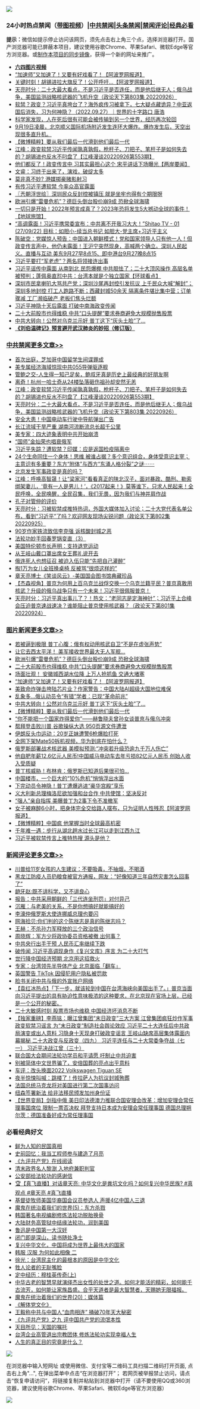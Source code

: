 ![](https://raw.githubusercontent.com/jsvpn/jsproxy/dev/64photo/fqnews-qr.jpg)

<div id="tt">
<h3>24小时热点禁闻（<a href="https://aaa.v2dns.tk/?QAjUl=BgRp5UNKRn&T5Vk=fPVH&Q59Ab=WxGE" target="_blank">带图视频</a>）|<a href="#%E4%B8%AD%E5%85%B1%E7%A6%81%E9%97%BB%E6%9B%B4%E5%A4%9A%E6%96%87%E7%AB%A0">中共禁闻</a>|<a href="#%E5%9B%BE%E7%89%87%E6%96%B0%E9%97%BB%E6%9B%B4%E5%A4%9A%E6%96%87%E7%AB%A0">头条禁闻</a>|<a href="#%E6%96%B0%E9%97%BB%E8%AF%84%E8%AE%BA%E6%9B%B4%E5%A4%9A%E6%96%87%E7%AB%A0">禁闻评论|<a href="#%E5%BF%85%E7%9C%8B%E7%BB%8F%E5%85%B8%E5%A5%BD%E6%96%87">经典必看</a></h3>
<div><b>提示：</b>微信如提示停止访问该网页，须先点击右上角三个点，选择浏览器打开。国产浏览器可能已屏蔽本项目，建议使用谷歌Chrome、苹果Safari、微软Edge等官方浏览器。或<a href="%E5%88%B6%E4%BD%9Cgit%E7%A6%81%E9%97%BB%E9%95%9C%E5%83%8F.md">制作本项目的同步镜像</a>，获得一个新的网址来推广。</div>
<ul>
<li><b><a href="http://d2.v2rss.gq/64.mp4" target="_blank">六四图片视频</a></b></li>
<li><a href="/topimagenews/20220927/1789961.md">“加速师”又加速了！又要有好戏看了！【阿波罗网报道】</a></li>
<li><a href="/cnnews/20220927/1789889.md">关键时刻！胡锡进拉大旗反了！公开呼吁…【阿波罗网报道】</a></li>
<li><a href="/cbnews/20220927/1789880.md">天亮时分：二十大最大看点，不是习近平是否连任，而是他后继无人；俄乌战争，美国监测战略核武器的飞机升空（政论天下第803集 20220926）</a></li>
<li><a href="/bannedvideo/20220927/1790026.md">软禁？政变？习近平真垮台了？海外疯传习被拿下，七大疑点藏诡异？中亚返国后消失，习为何神隐？（2022.09.27）｜世界的十字路口 唐浩</a></li>
<li><a href="/bannedvideo/20220927/1790000.md">科学家发现，人在死后很有可能会被传输到另一个世界，经历再次轮回</a></li>
<li><a href="/bannedvideo/20220927/1789930.md">9月19日凌晨，北京顺义国际机场附近发生连环大爆炸。爆炸发生后，天空出现很多直升机。</a></li>
<li><a href="/topimagenews/20220927/1789896.md">【微博精粹】要从我们最后一代滑到他们最后一代</a></li>
<li><a href="/cbnews/20220927/1789923.md">江峰：政变软禁习近平传闻孰真孰假，枪杆子、刀把子、笔杆子是如何失去的？胡锡进也反水不叼盘了【江峰漫谈20220926第553期】</a></li>
<li><a href="/bannedvideo/20220927/1790040.md">他们都反了！政变传言中 习其实最担心这个 宋平讲话下场曝光【两岸要闻】</a></li>
<li><a href="/bannedvideo/20220927/1790076.md">文睿：习终于出来了，演戏，破绽太多</a></li>
<li><a href="/comments/20220927/1789969.md">莫非真不妙? 港媒掷豪赌影射习</a></li>
<li><a href="/headline/20220927/1790127.md">有传习近平遭软禁 今率众高官露面</a></li>
<li><a href="/ssgc/20220927/1789913.md">〖兲朝浮世绘〗深圳民众反封控被镇压 就是坐牢也得有个期限呀</a></li>
<li><a href="/topimagenews/20220927/1790025.md">欧洲引爆“雷曼危机”？德巨头倒台股价崩9成 恐掀全球海啸</a></li>
<li><a href="/bannedvideo/20220927/1790009.md">一切只是开始！2022年预言成真了？2023年恐将发生5大撼动全球的事件！【地球旅馆】</a></li>
<li><a href="/bannedvideo/20220928/1790144.md">“高调露面！习近平携常委宣布：中共离不开我习大大！”Shitao TV - 01 (27/09/22) 目标：如胆小-续当总书记 如胆大-党主席+习近平主义</a></li>
<li><a href="/bannedvideo/20220927/1790029.md">陈破空：党媒惊人预告：中国进入朝鲜模式！党和国家领导人只有他一人！但政变传言声中，他仍未露面！王沪宁突然现身，高喊两个确立。深圳人民起义。直播与互动 美东9月27早8点15、即中港台9月27晚8点15</a></li>
<li><a href="/comments/20220927/1790042.md">习近平要打“军老虎”？两名将领接连出事</a></li>
<li><a href="/bannedvideo/20220928/1790138.md">习近平谣传中露面  从南到北  民怨爆棚  中共胆怯了；二十大顶风操作   高层名单被预判；蓬佩奥直怼中共：台湾本就是个独立国家【环球看点】</a></li>
<li><a href="/bannedvideo/20220927/1790022.md">深圳市民拿喇叭大骂共产党；深圳沙尾再封控引发抗议 上千民众大喊“解封”；深圳多地封控 打工人跑路不断；西藏封城50余天 隔离条件堪比集中营；订单骤减 工厂濒临破产 老板们焦头烂额</a></li>
<li><a href="/ssgc/20220928/1790157.md">习近平神隐十天后露面 打破中南海政变传闻</a></li>
<li><a href="/topimagenews/20220927/1790016.md">二十大前股市也得维稳 中共“口头提醒”要求券商避免大规模抛售股票</a></li>
<li><a href="/topimagenews/20220927/1789903.md">中共大转向！公然对乌克兰示好 普丁这下“灰头土脸”了…</a></li>
<li><b><a href="/comments/20200207/1272816.md" target="_blank">《刘伯温碑记》预言避开武汉肺炎的妙招（修订版）</a></b></li>
</ul>
</div>

<div class="catlist">
<h3><a href="/cbnews/" target="_blank">中共禁闻</a><span><a href="/cbnews/" target="_blank" rel="nofollow">更多文章>></a></span></h3>
<ul>
<li><a href="/cbnews/20220928/1790181.md" target="_blank">首次出庭，芝加哥中国留学生间谍罪成</a></li>
<li><a href="/cbnews/20220927/1789973.md" target="_blank">美专属经济海域惊现中共055导弹驱逐舰</a></li>
<li><a href="/cbnews/20220927/1789266.md" target="_blank">管鲍之交-人生得一知己足矣，鲍叔牙真是历史上最经典的好朋友啊</a></li>
<li><a href="/cbnews/20220927/1789950.md" target="_blank">离奇！杭州一哈士奇从24楼坠落砸伤祖孙却安然无恙</a></li>
<li><a href="/cbnews/20220927/1789923.md" target="_blank">江峰：政变软禁习近平传闻孰真孰假，枪杆子、刀把子、笔杆子是如何失去的？胡锡进也反水不叼盘了【江峰漫谈20220926第553期】</a></li>
<li><a href="/cbnews/20220927/1789880.md" target="_blank">天亮时分：二十大最大看点，不是习近平是否连任，而是他后继无人；俄乌战争，美国监测战略核武器的飞机升空（政论天下第803集 20220926）</a></li>
<li><a href="/cbnews/20220927/1789792.md" target="_blank">安全大患！中国电动车行驶中导航弹出广告</a></li>
<li><a href="/cbnews/20220927/1789791.md" target="_blank">长江流域干旱严重 湖南河流断流总长超千公里</a></li>
<li><a href="/cbnews/20220927/1789687.md" target="_blank">美专家：四大迹象表明中共开始崩溃</a></li>
<li><a href="/cbnews/20220927/1789666.md" target="_blank">“国师”金灿荣也唱衰俄军</a></li>
<li><a href="/cbnews/20220926/1789635.md" target="_blank">习近平失踪？遭软禁？印媒：应是返国检疫隔离中</a></li>
<li><a href="/comments/20220926/1789562.md" target="_blank">24个生命同住一个身体！思维 被谁占据？多个意识组合，身体受意识主宰；主意识有多重要？东方“附体”与西方“东涌人格分裂”之谜⋯⋯</a></li>
<li><a href="/cbnews/20220926/1789448.md" target="_blank">北京发生军事政变是真的吗？</a></li>
<li><a href="/cbnews/20220926/1789445.md" target="_blank">江峰：呼唤高智晟！让“梁家河”看看真正的陕北汉子，面对暴政、酷刑、勒索绑架妻儿，‘竟有一人是男儿！’，《2017起来！》莫等谁下，只求人民起来！全民呼唤，全民唤醒，全民召集，我们无畏，因为我们与神并肩作战</a></li>
<li><a href="/comments/20220926/1789265.md" target="_blank">孔子对管仲的评价</a></li>
<li><a href="/cbnews/20220926/1789380.md" target="_blank">天亮时分：习被软禁成推特热词，外国大媒体加入讨论；二十大党代表名单公布，看到“习近平”了吗？欢迎网友现场尖锐问题（政论天下第802集 20220925）</a></li>
<li><a href="/cbnews/20220926/1789272.md" target="_blank">90岁作家铁流致信李克强 诉核酸封城之恶</a></li>
<li><a href="/cbnews/20220926/1788433.md" target="_blank">法轮功妙手回春罗锅变直（3）</a></li>
<li><a href="/cbnews/20220926/1788962.md" target="_blank">美国特伦顿市长声明：支持退党运动</a></li>
<li><a href="/cbnews/20220925/1789213.md" target="_blank">从王岐山戴口罩出席女王葬礼说开去</a></li>
<li><a href="/cbnews/20220925/1789192.md" target="_blank">俄连死人也想征召 被迫入伍只能“先把自己灌醉”</a></li>
<li><a href="/cbnews/20220925/1789181.md" target="_blank">掏1万为女儿全班换桌椅 反被骂“很烦这样的”</a></li>
<li><a href="/comments/20220925/1789151.md" target="_blank">章天亮博士《笑谈风云》-美国国会图书馆典藏珍品</a></li>
<li><a href="/comments/20220925/1789089.md" target="_blank">【杰森视角】普京为何用上百乌克兰战俘交换一个乌克兰籍平民？普京真敢用核武？升级的俄乌战争只有一个未来！习近平很佩服普京！</a></li>
<li><a href="/cbnews/20220925/1789053.md" target="_blank">天亮时分：习近平真出事儿了？！热文：“老同志是定海神针”；习近平上合峰会压迫普京速战速决？谁能阻止普京使用核武器？（政论天下第801集 20220924）</a></li>

</ul>
</div>
<div class="catlist">
<h3><a href="/topimagenews/" target="_blank">图片新闻</a><span><a href="/topimagenews/" target="_blank" rel="nofollow">更多文章>></a></span></h3>
<ul>
<li><a href="/topimagenews/20220927/1790061.md" target="_blank">若被逼到极限 普丁心腹：俄有权动用核武自卫“不是在虚张声势”</a></li>
<li><a href="/topimagenews/20220927/1790033.md" target="_blank">让它去西太平洋！ 美军接收世界最大无人军舰…</a></li>
<li><a href="/topimagenews/20220927/1790025.md" target="_blank">欧洲引爆“雷曼危机”？德巨头倒台股价崩9成 恐掀全球海啸</a></li>
<li><a href="/topimagenews/20220927/1790016.md" target="_blank">二十大前股市也得维稳 中共“口头提醒”要求券商避免大规模抛售股票</a></li>
<li><a href="/topimagenews/20220927/1790008.md" target="_blank">场面壮观！ 安徽城西湖水位降 上万人抢抓鱼 交通大堵塞</a></li>
<li><a href="/topimagenews/20220927/1789961.md" target="_blank">“加速师”又加速了！又要有好戏看了！【阿波罗网报道】</a></li>
<li><a href="/topimagenews/20220927/1789917.md" target="_blank">美致命炸弹击垮陆芯片业？作家警告：中国大陆AI超级大国地位难保</a></li>
<li><a href="/topimagenews/20220927/1789904.md" target="_blank">乱象多…俄认动员令“有错”学者：已现“革命前兆”</a></li>
<li><a href="/topimagenews/20220927/1789903.md" target="_blank">中共大转向！公然对乌克兰示好 普丁这下“灰头土脸”了…</a></li>
<li><a href="/topimagenews/20220927/1789896.md" target="_blank">【微博精粹】要从我们最后一代滑到他们最后一代</a></li>
<li><a href="/topimagenews/20220927/1789864.md" target="_blank">“你不能把一个国家炸得爱你”——赫鲁晓夫曾孙女谈普亰与俄乌冲突</a></li>
<li><a href="/topimagenews/20220927/1789751.md" target="_blank">帮拜登击败川普 谷歌操纵大选 950页源文件遭泄</a></li>
<li><a href="/topimagenews/20220927/1789725.md" target="_blank">伊朗反头巾运动：20岁正妹遭警6枪爆脸打死</a></li>
<li><a href="/topimagenews/20220927/1789724.md" target="_blank">全网下架Mate50拆机视频，华为到底在怕什么？</a></li>
<li><a href="/topimagenews/20220926/1789540.md" target="_blank">俄罗斯部署战术核武器 美模拟预测:“冲突若升级恐逾九千万人伤亡”</a></li>
<li><a href="/topimagenews/20220926/1789499.md" target="_blank">他自肥年薪12.6亿元人民币!中国威马电动车去年亏损82亿元人民币 创始人收入受质疑</a></li>
<li><a href="/topimagenews/20220926/1789485.md" target="_blank">普丁核威胁！布林肯：俄罗斯已知道后果很可怕…</a></li>
<li><a href="/topimagenews/20220926/1789449.md" target="_blank">中国楼市，一个巨大的“10%危机”悄悄浮出水面</a></li>
<li><a href="/topimagenews/20220926/1789434.md" target="_blank">下完动员令神隐！普丁遭爆逃进“豪华宫殿”享乐</a></li>
<li><a href="/topimagenews/20220926/1789422.md" target="_blank">义大利新总理梅洛尼欲加强和台合作 中共使馆：坚决反对</a></li>
<li><a href="/topimagenews/20220926/1789411.md" target="_blank">“强人”亲自指挥 美曝普丁为2事下令不准撤军</a></li>
<li><a href="/topimagenews/20220926/1789410.md" target="_blank">女子被麻醉6小时，把身体完全交给路人摆布，只为证明人性残忍【阿波罗网报道】</a></li>
<li><a href="/topimagenews/20220926/1789392.md" target="_blank">【微博精粹】中国疯 他掌握当时全球最高机密</a></li>
<li><a href="/topimagenews/20220926/1789336.md" target="_blank">千年难一遇：步行从湖北趟水过长江可以走到江西九江</a></li>
<li><a href="/topimagenews/20220926/1789335.md" target="_blank">习近平被软禁传言上推特热搜 源头是他？</a></li>

</ul>
</div>
<div class="catlist">
<h3><a href="/comments/" target="_blank">新闻评论</a><span><a href="/comments/" target="_blank" rel="nofollow">更多文章>></a></span></h3>
<ul>
<li><a href="/comments/20220928/1790292.md" target="_blank">川普给11岁女孩的人生建议：不要吸毒，不抽烟，不喝酒</a></li>
<li><a href="/comments/20220928/1790279.md" target="_blank">黑龙江防疫人员扔粮食被官方通报，网友：“好像知道三年自然灾害怎么回事了”</a></li>
<li><a href="/comments/20220928/1790278.md" target="_blank">龅牙赵:既不讲科学，又不讲良心</a></li>
<li><a href="/comments/20220928/1790276.md" target="_blank">报告：中共采用朝鲜的「三代连坐刑罚」对付异己</a></li>
<li><a href="/comments/20220928/1790270.md" target="_blank">沉雁：与老美的关系，不是你想搞好就能搞好的</a></li>
<li><a href="/comments/20220928/1790269.md" target="_blank">李濠仲俄罗斯大使连挪威总理也要闪</a></li>
<li><a href="/comments/20220928/1790268.md" target="_blank">网海拾贝:你们判的这个陈继志是真的陈继志吗？</a></li>
<li><a href="/comments/20220928/1790267.md" target="_blank">王赫：不杀孙力军释放的三个政治信号</a></li>
<li><a href="/comments/20220928/1790266.md" target="_blank">周晓辉：军方少将政协委员资格被撤 出何事？</a></li>
<li><a href="/comments/20220928/1790255.md" target="_blank">中共央行出手干预 人民币汇率继续下跌</a></li>
<li><a href="/comments/20220928/1790254.md" target="_blank">破传闻 习近平高调现身作《复兴文库》序言 为二十大打气</a></li>
<li><a href="/comments/20220928/1790245.md" target="_blank">世行降中国经济预期 北京用这招救火</a></li>
<li><a href="/comments/20220928/1790244.md" target="_blank">专家：台湾领先半导体产业 北京面临「翻车」</a></li>
<li><a href="/comments/20220928/1790243.md" target="_blank">英国警告 TikTok 因侵犯用户隐私被罚款</a></li>
<li><a href="/comments/20220928/1790242.md" target="_blank">脸书关闭中共与俄的外宣账户网络</a></li>
<li><a href="/comments/20220928/1790236.md" target="_blank">【袁红冰热点】「下一步，就该轮到中国在台湾海峡向美国出手了。」普京当面向习近平提出的具有胁迫性意味极浓的这种要求，在北京现在官场上层，已经是一个公开的秘密。</a></li>
<li><a href="/comments/20220928/1790233.md" target="_blank">二十大敏感时刻 股票市场也维稳 中国经济坏消息不断</a></li>
<li><a href="/comments/20220928/1790224.md" target="_blank">【独家重磅】李燕铭：曝江曾集团“末日政变”三大方案 江曾集团疯狂炒作军事政变软禁习谣言 为“末日政变”制造社会舆论效应 习近平二十大连任后中共政局演变或出人意料 习隐身十天现身打破政变谣言 王岐山缺席高层集体露面内幕揭秘 二十大政变与反政变（四九） 习近平连任与二十大常委争夺战（七一） 习近平决战江曾（三十）</a></li>
<li><a href="/comments/20220928/1790223.md" target="_blank">联合国大会期间法轮功学员和平请愿 吁制止中共迫害</a></li>
<li><a href="/comments/20220928/1790194.md" target="_blank">别被简体中文世界骗了，安倍国葬的亮点出乎意料</a></li>
<li><a href="/comments/20220928/1790163.md" target="_blank">车评：改头换面2022 Volkswagen Tiguan SE</a></li>
<li><a href="/comments/20220928/1790159.md" target="_blank">夜半惊悚叫喊：跳楼了！传拉萨人为抗议封城殉葬</a></li>
<li><a href="/comments/20220928/1790151.md" target="_blank">法国总统马克龙将对美国进行第二次国事访问</a></li>
<li><a href="/comments/20220928/1790149.md" target="_blank">纽森签署新法 给非法移民颁发加州身份证</a></li>
<li><a href="/comments/20220927/1790121.md" target="_blank">【世界变局】剑指中俄 美日印法德澳力推联合国安理会改革：增加安理会常任理事国席位 限制一票否决权 拜登支持日本成为安理会常任理事国 德国总理朔尔茨：德国准备好成为常任理事国</a></li>

</ul>
</div>

<div class="catlist">
<h3>必看经典好文</h3>
<ul>
<li><a href="/comments/20200926/1403589.md" target="_blank">鲜为人知的民国真相</a></li>
<li><a href="/aomi/history/20141104/323033.md" target="_blank">史前回忆：我当工程师参与建造了月亮</a></li>
<li><a href="/bookonline/20131116/201057.md" target="_blank">《九评共产党》在线阅读</a></li>
<li><a href="/ccpdope/20220508/1730036.md" target="_blank">清末政界名人黎澍 入地府兼职判官</a></li>
<li><a href="/aomi/history/20210111/1465363.md" target="_blank">公安部给法轮功的感谢信</a></li>
<li><a href="/bannedvideo/20220601/1740169.md" target="_blank">🏆【真飞直播】对话章天亮: 中华文化是粪坑文化吗？如何复兴中华民族? #真观点 #章天亮 #真飞直播</a></li>
<li><a href="/taiwannews/20220804/1767098.md" target="_blank">基督徒牧师美国华裔国会议员参选人 声援4亿中国人三退</a></li>
<li><a href="/topimagenews/20180524/946967.md" target="_blank">魔鬼在统治着我们的世界(5)：东方杀戮</a></li>
<li><a href="/comments/20210805/1600200.md" target="_blank">韩国著名电视编剧修炼法轮功脱胎换骨</a></li>
<li><a href="/cbnews/20220713/1757692.md" target="_blank">大陆财务高管狱中结缘法轮功，润到美国</a></li>
<li><a href="/cnnews/20210213/1486568.md" target="_blank">鲁迅是中国第一大汉奸</a></li>
<li><a href="/tculture/20200803/1373949.md" target="_blank">闭门即是深山，读书随处净土</a></li>
<li><a href="/comments/20220924/485408.md" target="_blank">复兴中华文化，中国将成为世界上最伟大的国家</a></li>
<li><a href="/bannedvideo/20220321/1707657.md" target="_blank">韩服 汉服 为何如此相像 二</a></li>
<li><a href="/cbnews/20220205/1688152.md" target="_blank">徐光：台湾民主化的最根本的原因是中华文化</a></li>
<li><a href="/comments/20200606/783250.md" target="_blank">牲人论者的无耻嘴脸</a></li>
<li><a href="/tculture/xiulian/20151104/467495.md" target="_blank">定中经历：穆桂英传奇(上)</a></li>
<li><a href="/comments/20210420/1529876.md" target="_blank">中华古老的智慧早就演绎杰出女性的处世之道。如何才能活的精彩，如何能千古流芳，如何能让家族昌盛。合乎天道者是最大智慧者，天赐她无限福报。</a></li>
<li><a href="/comments/20180725/976787.md" target="_blank">魔鬼在统治着我们的世界(20)：媒体篇</a></li>
<li><a href="/bookwiki/20130610/138400.md" target="_blank">《解体党文化》</a></li>
<li><a href="/cbnews/20200730/1371580.md" target="_blank">王毅称中共与中国人“血肉相连” 捅破70年天大秘密</a></li>
<li><a href="/bookonline/20131116/201045.md" target="_blank">《九评共产党》之九 评中国共产党的流氓本性</a></li>
<li><a href="/tculture/20180919/1000196.md" target="_blank">天目所见：天国的嘱托</a></li>
<li><a href="/comments/20200528/1335859.md" target="_blank">台湾企业高管退出宗教团体 修炼法轮功实现幸福人生</a></li>
<li><a href="/comments/20220717/1759493.md" target="_blank">人生的真正目的究竟是什么？</a></li>

</ul>
</div>

![](https://raw.githubusercontent.com/jsvpn/jsproxy/dev/64photo/fqnews-qr.jpg)

在浏览器中输入短网址 或使用微信、支付宝等二维码工具扫描二维码打开页面, 点击右上角"...", 在弹出菜单中点击“在浏览器打开”； 若网页被举报禁止访问，请点击“恢复申请访问”，将链接复制并粘贴到浏览器中打开（请不要使用QQ或360浏览器，建议使用谷歌Chrome、苹果Safari、微软Edge等官方浏览器）

![](https://raw.githubusercontent.com/jsvpn/jsproxy/dev/64photo/wx.jpg)